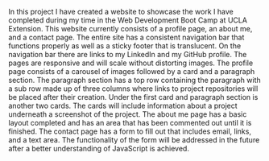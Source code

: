 In this project I have created a website to showcase the work I have completed during my time in the Web Development Boot Camp at UCLA Extension. This website currently consists of a profile page, an about me, and a contact page. The entire site has a consistent navigation bar that functions properly as well as a sticky footer that is translucent. On the navigation bar there are links to my LinkedIn and my GitHub profile. The pages are responsive and will scale without distorting images. The profile page consists of a carousel of images followed by a card and a paragraph section. The paragraph section has a top row containing the paragraph with a sub row made up of three columns where links to project repositories will be placed after their creation. Under the first card and paragraph section is another two cards. The cards will include information about a project underneath a screenshot of the project. The about me page has a basic layout completed and has an area that has been commented out until it is finished. The contact page has a form to fill out that includes email, links, and a text area. The functionality of the form will be addressed in the future after a better understanding of JavaScript is achieved. 